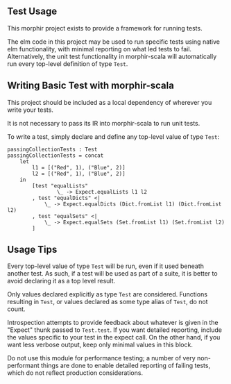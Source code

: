 ## Test Usage

This morphir project exists to provide a framework for running tests.

The elm code in this project may be used to run specific tests using native elm functionality, with minimal reporting on what led tests to fail. Alternatively, the unit test functionality in morphir-scala will automatically run every top-level definition of type `Test`.

## Writing Basic Test with morphir-scala

This project should be included as a local dependency of wherever you write your tests.

It is not necessary to pass its IR into morphir-scala to run unit tests.

To write a test, simply declare and define any top-level value of type `Test`:

```
passingCollectionTests : Test
passingCollectionTests = concat
    let
        l1 = [("Red", 1), ("Blue", 2)]
        l2 = [("Red", 1), ("Blue", 2)]
    in
        [test "equalLists"
                \_ -> Expect.equalLists l1 l2
        , test "equalDicts" <|
            \_ -> Expect.equalDicts (Dict.fromList l1) (Dict.fromList l2)
        , test "equalSets" <|
            \_ -> Expect.equalSets (Set.fromList l1) (Set.fromList l2)
        ]
```

## Usage Tips

Every top-level value of type `Test` will be run, even if it used beneath another test. As such, if a test will be used as part of a suite, it is better to avoid declaring it as a top level result. 

Only values declared explicitly as type `Test` are considered. Functions resulting in `Test`, or values declared as some type alias of `Test`, do not count.

Introspection attempts to provide feedback about whatever is given in the "Expect" thunk passed to `Test.test`. If you want detailed reporting, include the values specific to your test in the expect call. On the other hand, if you want less verbose output, keep only minimal values in this block.

Do not use this module for performance testing; a number of very non-performant things are done to enable detailed reporting of failing tests, which do not reflect production considerations.

